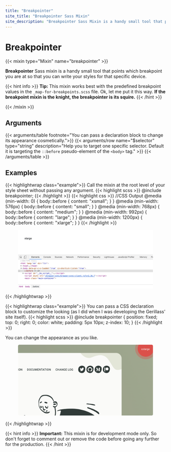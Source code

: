 ```yaml
---
title: "Breakpointer"
site_title: "Breakpointer Sass Mixin"
site_description: "Breakpointer Sass Mixin is a handy small tool that points which breakpoint you are at so that you can write your styles for that specific device."
---
```


# Breakpointer

{{< mixin type="Mixin" name="breakpointer" >}}

**Breakpointer** Sass mixin is a handy small tool that points which breakpoint you are at so that you can write your styles for that specific device.

{{< hint info >}}
**Tip:** This mixin works best with the predefined breakpoint values in the `_map-for-breakpoints.scss` file. Ok, let me put it this way. **If the breakpoint mixin is the knight, the breakpointer is its squire.**
{{< /hint >}}

{{< /mixin >}}

## Arguments

{{< arguments/table footnote="You can pass a declaration block to change its appearance cosmetically.">}}
    {{< arguments/row name="$selector" type="string" description="Help you to target one specific selector. Default it is targeting the `::before` pseudo-element of the `<body>` tag." >}}
{{< /arguments/table >}}

## Examples

{{< highlightwrap class="example">}}
Call the mixin at the root level of your style sheet without passing any argument.
{{< highlight scss >}}
@include breakpointer;
{{< /highlight >}}
{{< highlight css >}}
//CSS Output
@media (min-width: 0) {
  body::before {
    content: "xsmall";
  }
}
@media (min-width: 576px) {
  body::before {
    content: "small";
  }
}
@media (min-width: 768px) {
  body::before {
    content: "medium";
  }
}
@media (min-width: 992px) {
  body::before {
    content: "large";
  }
}
@media (min-width: 1200px) {
  body::before {
    content: "xlarge";
  }
}
{{< /highlight >}}
<figure class="highlight-figure">
  <img src="breakpointer_inspect.png" />
</figure>
{{< /highlightwrap >}}

{{< highlightwrap class="example">}}
You can pass a CSS declaration block to customize the looking (as I did when I was developing the Gerillass' site itself).
{{< highlight scss >}}
@include breakpointer {
  position: fixed;
  top: 0;
  right: 0;
  color: white;
  padding: 5px 10px;
  z-index: 10;
}
{{< /highlight >}}

<p>You can change the appearance as you like. </p>

<figure class="highlight-figure">
  <img src="breakpointer_gerillass_02.png" />
</figure>

{{< /highlightwrap >}}

{{< hint info >}}
**Important:** This mixin is for development mode only. So don't forget to comment out or remove the code before going any further for the production.
{{< /hint >}}